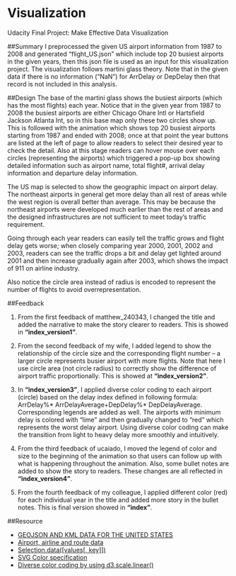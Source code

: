 # Visualization
Udacity Final Project: Make Effective Data Visualization

##Summary
I preprocessed the given US airport information from 1987 to 2008 and generated “flight_US.json” which include top 20 busiest airports in the given years, then this json file is used as an input for this visualization project. The visualization follows martini glass theory. Note that in the given data if there is no information (“NaN”) for ArrDelay or DepDelay then that record is not included in this analysis.

##Design
The base of the martini glass shows the busiest airports (which has the most flights) each year. Notice that in the given year from 1987 to 2008 the busiest airports are either Chicago Ohare Intl or Hartsfield Jackson Atlanta Int, so in this base map only these two circles show up. This is followed with the animation which shows top 20 busiest airports starting from 1987 and ended with 2008; once at that point the year buttons are listed at the left of page to allow readers to select their desired year to check the detail. Also at this stage readers can hover mouse over each circles (representing the airports) which triggered a pop-up box showing detailed information such as airport name, total flight#, arrival delay information and departure delay information.

The US map is selected to show the geographic impact on airport delay. The northeast airports in general get more delay than all rest of areas while the west region is overall better than average. This may be because the northeast airports were developed much earlier than the rest of areas and the designed infrastructures are not sufficient to meet today’s traffic requirement. 

Going through each year readers can easily tell the traffic grows and flight delay gets worse; when closely comparing year 2000, 2001, 2002 and 2003, readers can see the traffic drops a bit and delay get lighted around 2001 and then increase gradually again after 2003, which shows the impact of 911 on airline industry.

Also notice the circle area instead of radius is encoded to represent the number of flights to avoid overrepresentation.

##Feedback
1. From the first feedback of matthew_240343, I changed the title and added the narrative to make the story clearer to readers. This is showed in **“index_version1”**.

2. From the second feedback of my wife, I added legend to show the relationship of the circle size and the corresponding flight number – a larger circle represents busier airport with more flights. Note that here I use circle area (not circle radius) to correctly show the difference of airport traffic proportionally. This is showed at **“index_version2”**.

3. In **“index_version3”**, I applied diverse color coding to each airport (circle) based on the delay index defined in following formula: ArrDelay%* ArrDelayAverage+DepDelay%* DepDelayAverage. Corresponding legends are added as well. The airports with minimum delay is colored with “lime” and then gradually changed to “red” which represents the worst delay airport. Using diverse color coding can make the transition from light to heavy delay more smoothly and intuitively.

4. From the third feedback of ucaiado, I moved the legend of color and size to the beginning of the animation so that users can follow up with what is happening throughout the animation. Also, some bullet notes are added to show the story to readers. These changes are all reflected in **“index_version4”**.

5. From the fourth feedback of my colleague, I applied different color (red) for each individual year in the title and added more story in the bullet notes. This is final version showed in **“index”**. 


##Resource
* [GEOJSON AND KML DATA FOR THE UNITED STATES](http://eric.clst.org/Stuff/USGeoJSON)
* [Airport, airline and route data](http://openflights.org/data.html)
* [Selection.data([values[, key]])](https://github.com/mbostock/d3/wiki/Selections#data)
* [SVG Color specification](http://www.w3.org/TR/SVG/types.html#DataTypeColor)
* [Diverse color coding by using d3.scale.linear()](https://github.com/mbostock/d3/wiki/Quantitative-Scales)
